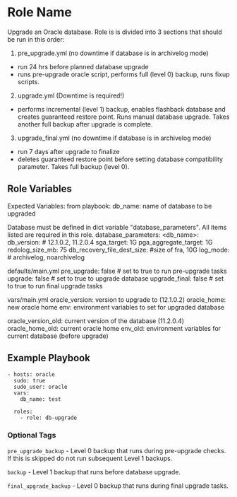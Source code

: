 Role Name
=========

Upgrade an Oracle database.  Role is is divided into 3 sections that should be run in this order:

1. pre_upgrade.yml (no downtime if database is in archivelog mode)
 - run 24 hrs before planned database upgrade
 - runs pre-upgrade oracle script, performs full (level 0) backup, runs fixup scripts.

2. upgrade.yml (Downtime is required!)
 - performs incremental (level 1) backup, enables flashback database and creates guaranteed restore point.  Runs manual database upgrade.  Takes another full backup after upgrade is complete.

3. upgrade_final.yml (no downtime if database is in archivelog mode)
 - run 7 days after upgrade to finalize
 - deletes guaranteed restore point before setting database compatibility parameter.  Takes full backup (level 0).

Role Variables
--------------

Expected Variables:
from playbook:
 db_name: name of database to be upgraded

Database must be defined in dict variable "database_parameters".  All items listed are required in this role.
database_parameters:
  <db_name>:
    db_version: # 12.1.0.2, 11.2.0.4
    sga_target: 1G
    pga_aggregate_target: 1G
    redolog_size_mb: 75
    db_recovery_file_dest_size: #size of fra, 10G
    log_mode: # archivelog, noarchivelog

defaults/main.yml
  pre_upgrade: false    # set to true to run pre-upgrade tasks
  upgrade: false        # set to true to upgrade database
  upgrade_final: false  # set to true to run final upgrade tasks

vars/main.yml
oracle_version: version to upgrade to (12.1.0.2)
oracle_home: new oracle home
env: environment variables to set for upgraded database

oracle_version_old: current version of the database (11.2.0.4)
oracle_home_old: current oracle home
env_old:  environment variables for current database (before upgrade)


Example Playbook
----------------

    - hosts: oracle
      sudo: true
      sudo_user: oracle
      vars:
        db_name: test

      roles:
        - role: db-upgrade

### Optional Tags

`pre_upgrade_backup` - Level 0 backup that runs during pre-upgrade checks.  If this is skipped do not run subsequent Level 1 backups.

`backup` - Level 1 backup that runs before database upgrade.

`final_upgrade_backup` - Level 0 backup that runs during final upgrade tasks.

